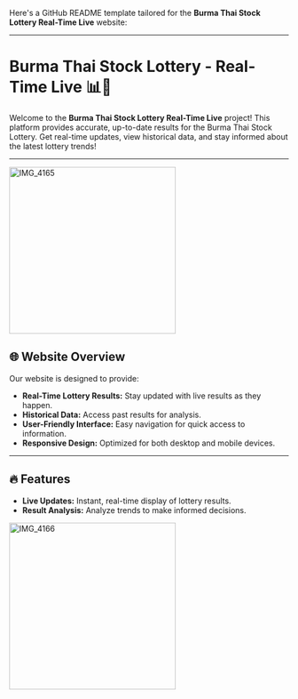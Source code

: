 Here's a GitHub README template tailored for the **Burma Thai Stock Lottery Real-Time Live** website:

---

# Burma Thai Stock Lottery - Real-Time Live 📊🎯

Welcome to the **Burma Thai Stock Lottery Real-Time Live** project! This platform provides accurate, up-to-date results for the Burma Thai Stock Lottery. Get real-time updates, view historical data, and stay informed about the latest lottery trends!

---

<img src="https://github.com/user-attachments/assets/833140b6-0acc-43f2-8e54-7c0c8b29e815" alt="IMG_4165" width="300" />



## 🌐 Website Overview
Our website is designed to provide:
- **Real-Time Lottery Results:** Stay updated with live results as they happen.
- **Historical Data:** Access past results for analysis.
- **User-Friendly Interface:** Easy navigation for quick access to information.
- **Responsive Design:** Optimized for both desktop and mobile devices.

---

## 🔥 Features
- **Live Updates:** Instant, real-time display of lottery results.
- **Result Analysis:** Analyze trends to make informed decisions.

<img src="https://github.com/user-attachments/assets/050c4ce8-414d-442d-befc-10d3c78ac7f6" alt="IMG_4166" width="300" />





